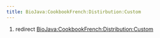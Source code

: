 ```yaml
---
title: BioJava:CookbookFrench:Distirbution:Custom
---
```


1.  redirect <BioJava:CookbookFrench:Distribution:Custom>

